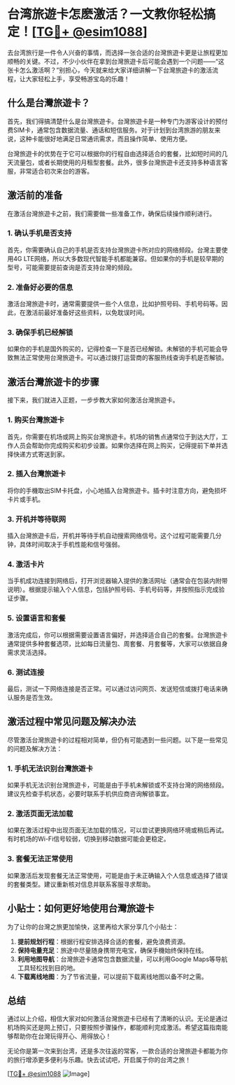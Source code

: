 # 台湾旅遊卡怎麽激活？一文教你轻松搞定！[[TG💪+ @esim1088](https://t.me/s/esim1088)]

去台湾旅行是一件令人兴奋的事情，而选择一张合适的台灣旅遊卡更是让旅程更加顺畅的关键。不过，不少小伙伴在拿到台灣旅遊卡后可能会遇到一个问题——“这张卡怎么激活啊？”别担心，今天就来给大家详细讲解一下台灣旅遊卡的激活流程，让大家轻松上手，享受畅游宝岛的乐趣！

## 什么是台灣旅遊卡？

首先，我们得搞清楚什么是台灣旅遊卡。台灣旅遊卡是一种专门为游客设计的预付费SIM卡，通常包含数据流量、通话和短信服务。对于计划到台湾旅游的朋友来说，这种卡能很好地满足日常通讯需求，而且操作简单、使用方便。

台灣旅遊卡的优势在于它可以根据你的行程自由选择适合的套餐，比如短时间的几天流量包，或者长期使用的月租型套餐。此外，很多台灣旅遊卡还支持多种语言客服，非常适合初次来台的游客。

## 激活前的准备

在激活台灣旅遊卡之前，我们需要做一些准备工作，确保后续操作顺利进行。

### 1. 确认手机是否支持

首先，你需要确认自己的手机是否支持台灣旅遊卡所对应的网络频段。台灣主要使用4G LTE网络，所以大多数现代智能手机都能兼容。但如果你的手机是较早期的型号，可能需要提前查询是否支持台灣的频段。

### 2. 准备好必要的信息

激活台灣旅遊卡时，通常需要提供一些个人信息，比如护照号码、手机号码等。因此，在激活前最好准备好这些资料，以免耽误时间。

### 3. 确保手机已经解锁

如果你的手机是国外购买的，记得检查一下是否已经解锁。未解锁的手机可能会导致無法正常使用台灣旅遊卡。可以通过拨打运营商的客服热线查询手机是否解锁。

## 激活台灣旅遊卡的步骤

接下来，我们就进入正题，一步步教大家如何激活台灣旅遊卡。

### 1. 购买台灣旅遊卡

首先，你需要在机场或网上购买台灣旅遊卡。机场的销售点通常位于到达大厅，工作人员会帮助你完成购买和初步设置。如果你选择在网上购买，记得提前下单并选择快递方式寄送到家。

### 2. 插入台灣旅遊卡

将你的手機取出SIM卡托盘，小心地插入台灣旅遊卡。插卡时注意方向，避免损坏卡片或手机。

### 3. 开机并等待联网

插入台灣旅遊卡后，开机并等待手机自动搜索网络信号。这个过程可能需要几分钟，具体时间取决于手机性能和信号强弱。

### 4. 激活卡片

当手机成功连接到网络后，打开浏览器输入提供的激活网址（通常会在包装内附带说明）。根据提示输入个人信息，包括护照号码、手机号码等，并按照指示完成验证步骤。

### 5. 设置语言和套餐

激活完成后，你可以根据需要设置语言偏好，并选择适合自己的套餐。台灣旅遊卡通常提供多种套餐选项，比如每日流量包、周套餐、月套餐等，大家可以依据自身需求灵活选择。

### 6. 测试连接

最后，测试一下网络连接是否正常。可以通过访问网页、发送短信或拨打电话来确认服务是否生效。

## 激活过程中常见问题及解决办法

尽管激活台灣旅遊卡的过程相对简单，但仍有可能遇到一些问题。以下是一些常见的问题及解决方法：

### 1. 手机无法识别台灣旅遊卡

如果手机无法识别台灣旅遊卡，可能是由于手机未解锁或不支持台灣的网络频段。建议先检查手机状态，必要时联系手机供应商咨询解锁事宜。

### 2. 激活页面无法加载

如果在激活过程中出现页面无法加载的情况，可以尝试更换网络环境或稍后再试。有时机场的Wi-Fi信号较弱，切换到移动数据可能会更稳定。

### 3. 套餐无法正常使用

如果激活后发现套餐无法正常使用，可能是由于未正确输入个人信息或选择了错误的套餐类型。建议重新核对信息并联系客服寻求帮助。

## 小贴士：如何更好地使用台灣旅遊卡

为了让你的台灣之旅更加愉快，这里再给大家分享几个小贴士：

1. **提前规划行程**：根据行程安排选择合适的套餐，避免浪费资源。
2. **保持电量充足**：旅途中尽量随身携带充电宝，确保手機始终保持在线。
3. **利用地图导航**：台灣旅遊卡通常包含数据流量，可以利用Google Maps等导航工具轻松找到目的地。
4. **下载离线地图**：为了节省流量，可以提前下载离线地图以备不时之需。

## 总结

通过以上介绍，相信大家对如何激活台灣旅遊卡已经有了清晰的认识。无论是通过机场购买还是网上预订，只要按照步骤操作，都能顺利完成激活。希望这篇指南能够帮助你在台灣玩得开心、用得放心！

无论你是第一次来到台湾，还是多次往返的常客，一款合适的台灣旅遊卡都能为你的旅行增添更多便利与乐趣。快去试试吧，开启属于你的台湾之旅！

[[TG💪+ @esim1088](https://t.me/s/esim1088) ![Image](https://i.postimg.cc/4NQfJmqS/Snipaste-2025-05-13-00-14-12.png)]